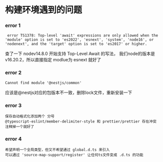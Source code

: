 # 构建环境遇到的问题

###  error 1
```
 error TS1378: Top-level 'await' expressions are only allowed when the 'module' option is set to 'es2022', 'esnext', 'system', 'node16', or 'nodenext', and the 'target' option is set to 'es2017' or higher.
```
查了一下 nodev14.8.0 开始支持 Top-Level Await 的写法，
我们node的版本是 v16.20.2，所以直接指定 modlue为 esnext 就好了

### error 2
```
Cannot find module '@nestjs/common'
```
应该是@nestjs对应的包版本不一致，删除lock文件，重新安装一下

### error 3
```
保存自动格式化添加两个 分号
@typescript-eslint/member-delimiter-style 和 prettier/prettier 存在冲突
注释掉一个就好了
```

### error 4
```
希望声明一个全局类型，但又不希望通过 global.d.ts 来引入
可以通过 'source-map-support/register' 让任何ts文件变成 .d.ts 的功能
```
